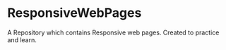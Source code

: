 # ResponsiveWebPages

A Repository which contains Responsive web pages. Created to practice and learn.
